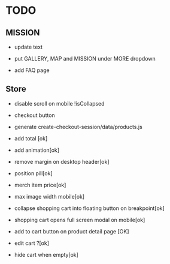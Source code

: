 # TODO

## MISSION
- update text

- put GALLERY, MAP and MISSION under MORE dropdown
- add FAQ page


## Store 

- disable scroll on mobile !isCollapsed
- checkout button
- generate create-checkout-session/data/products.js

- add total [ok]
- add animation[ok]
- remove margin on desktop header[ok]
- position pill[ok]
- merch item price[ok]
- max image width mobile[ok]
- collapse shopping cart into floating button on breakpoint[ok]
- shopping cart opens full screen modal on mobile[ok]
- add to cart button on product detail page [OK]
- edit cart ?[ok]
- hide cart when empty[ok]